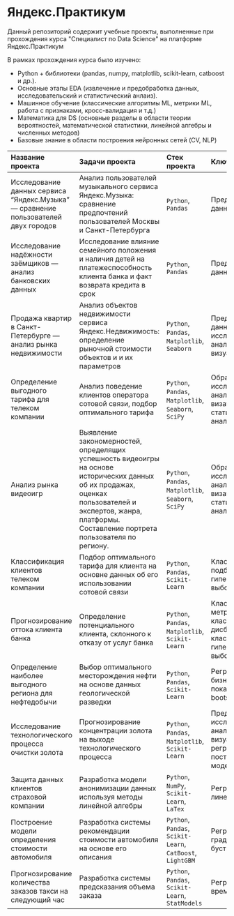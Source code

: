 # Яндекс.Практикум
Данный репозиторий содержит учебные проекты, выполненные при прохождения курса "Специалист по Data Science" на платформе Яндекс.Практикум

В рамках прохождения курса было изучено:
* Python + библиотеки (pandas, numpy, matplotlib, scikit-learn, catboost и др.).
* Основные этапы EDA (извлечение и предобработка данных, исследовательский и статистический анлаиз).
* Машинное обучение (классические алгоритмы ML, метрики ML, работа с признаками, кросс-валидация и т.д.)
* Математика для DS (основные разделы в области теории вероятностей, математической статистики, линейной алгебры и численных методов)
* Базовые знание в области построения нейронных сетей (CV, NLP)

| Название проекта | Задачи проекта | Стек проекта  | Ключевые навыки |
| :----   |:-------------   | :-----                | :----  |
| Исследование данных сервиса “Яндекс.Музыка” — сравнение пользователей двух городов | Анализ пользователей музыкального сервиса Яндекс.Музыка: сравнение  предпочтений пользователей Москвы и Санкт-Петербурга | `Python`, `Pandas`| Предобработка данных |
| Исследование надёжности заёмщиков — анализ банковских данных | Исследование влияние семейного положения и наличия детей на платежеспособность клиента банка и факт возврата кредита в срок | `Python`, `Pandas`|  Предобработка данных |
| Продажа квартир в Санкт-Петербурге — анализ рынка недвижимости | Анализ объектов недвижимости сервиса Яндекс.Недвижимость: определение рыночной стоимости объектов и и их параметров |`Python`, `Pandas`, `Matplotlib`, `Seaborn`|  Предобработка данных, исследовательский анализ, визуализация |
| Определение выгодного тарифа для телеком компании   | Анализ поведение клиентов оператора сотовой связи, подбор оптимального тарифа | `Python`, `Pandas`, `Matplotlib`, `Seaborn`, `SciPy` | Обработка и исследовательский анализ данных, визаулизация, статистический анализ | 
| Анализ рынка видеоигр    | Выявление закономерностей, определящих успешность видеоигры на основе исторических данных об их продажах, оценках пользователей и экспертов, жанра, платформы. Составление портрета пользователя по региону.         |`Python`, `Pandas`, `Matplotlib`, `Seaborn`, `SciPy`|Обработка и исследовательский анализ данных, визаулизация, статистический анализ | 
| Классификация клиентов телеком компании    | Подбор оптимального тарифа для клиента на основне данных об его использовании сотовой связи         | `Python`, `Pandas`, `Scikit-Learn`| Классификация, подбор гиперпараметров, выбор модели ML |
| Прогнозирование оттока клиента банка    | Определение потенциального клиента, склонного к отказу от услуг банка |`Python`, `Pandas`, `Matplotlib`,  `Scikit-Learn`| Классификация, метрики классификации, дисбаланс классов, подбор гиперпараметров, выбор модели ML| 
| Определение наиболее выгодного региона для нефтедобычи   | Выбор оптимального месторождения нефти на основе данных геологической разведки         |  `Python`, `Pandas`, `Scikit-Learn`| Регрессия, анализ бизнес-показателей, bootstrap|
|Исследование технологического процесса очистки золота    |Прогнозирование концентрации золота на выходе технологического процесса|`Python`, `Pandas`, `Matplotlib`,  `Scikit-Learn`| Предобработка и исследовательский анализ данных, визуализации, регрессия, выбор и построение модели ML|
| Защита данных клиентов страховой компании   | Разработка модели анонимизации данных используя методы линейной алгебры  | `Python`, `NumPy`, `Scikit-Learn`, `LaTex` | Регрессия, линейная алгебра|
| Построение модели определения стоимости автомобиля| Разработка системы рекомендации стоимости автомобиля на основе его описания| `Python`, `Pandas`, `Scikit-Learn`, `CatBoost`, `LightGBM`| Регрессия, градиентный бустинг |
| Прогнозирование количества заказов такси на следующий час| Разработка системы предсказания объема заказа | `Python`, `Pandas`, `Scikit-Learn`, `StatModels`| Регрессия, временные ряды |

